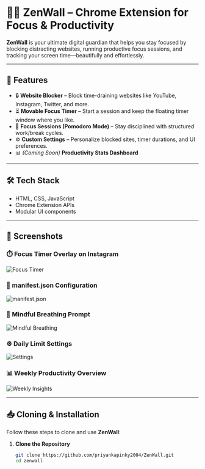 # 🧘‍♂️ ZenWall – Chrome Extension for Focus & Productivity

**ZenWall** is your ultimate digital guardian that helps you stay focused by blocking distracting websites, running productive focus sessions, and tracking your screen time—beautifully and effortlessly.

---

## 🚀 Features

- 🔒 **Website Blocker** – Block time-draining websites like YouTube, Instagram, Twitter, and more.
- ⏳ **Movable Focus Timer** – Start a session and keep the floating timer window where you like.
- 🎯 **Focus Sessions (Pomodoro Mode)** – Stay disciplined with structured work/break cycles.
- ⚙️ **Custom Settings** – Personalize blocked sites, timer durations, and UI preferences.
- 📊 *(Coming Soon)* **Productivity Stats Dashboard**

---

## 🛠️ Tech Stack

- HTML, CSS, JavaScript  
- Chrome Extension APIs  
- Modular UI components

---
## 📸 Screenshots

### ⏱️ Focus Timer Overlay on Instagram  
![Focus Timer](images/instagram_overlay.png)

### 📂 manifest.json Configuration  
![manifest.json](images/manifest_code.png)

### 🧘 Mindful Breathing Prompt  
![Mindful Breathing](images/mindful_breathing.png)

### ⚙️ Daily Limit Settings  
![Settings](images/settings_ui.png)

### 📊 Weekly Productivity Overview  
![Weekly Insights](images/weekly_overview.png)

---
## 📥 Cloning & Installation

Follow these steps to clone and use **ZenWall**:

1. **Clone the Repository**
   ```bash
   git clone https://github.com/priyankapinky2004/ZenWall.git
   cd zenwall
